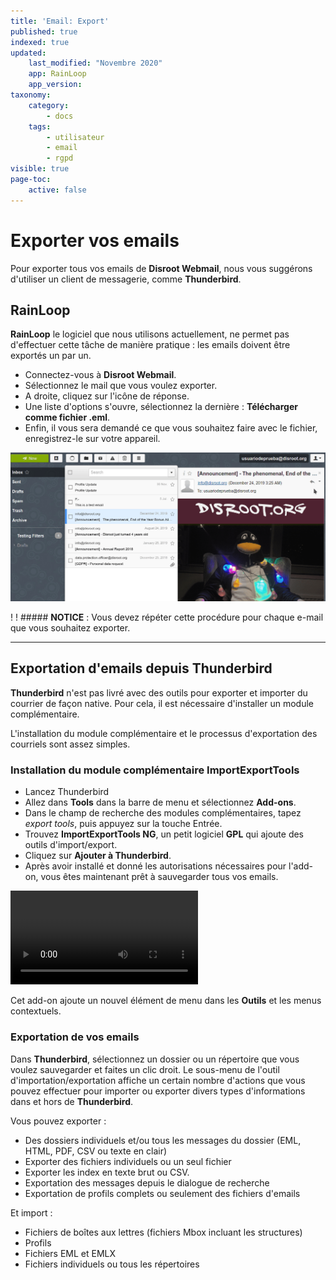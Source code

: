 ```yaml
---
title: 'Email: Export'
published: true
indexed: true
updated:
    last_modified: "Novembre 2020"		
    app: RainLoop
    app_version:
taxonomy:
    category:
        - docs
    tags:
        - utilisateur
        - email
        - rgpd
visible: true
page-toc:
    active: false
---
```


# Exporter vos emails

Pour exporter tous vos emails de **Disroot Webmail**, nous vous suggérons d'utiliser un client de messagerie, comme **Thunderbird**.

## RainLoop
**RainLoop** le logiciel que nous utilisons actuellement, ne permet pas d'effectuer cette tâche de manière pratique : les emails doivent être exportés un par un.

* Connectez-vous à **Disroot Webmail**.
* Sélectionnez le mail que vous voulez exporter.
* A droite, cliquez sur l'icône de réponse.
* Une liste d'options s'ouvre, sélectionnez la dernière : **Télécharger comme fichier .eml**.
* Enfin, il vous sera demandé ce que vous souhaitez faire avec le fichier, enregistrez-le sur votre appareil.

![](en/rl_export.gif)

! ! ##### **NOTICE** : Vous devez répéter cette procédure pour chaque e-mail que vous souhaitez exporter.

----

## Exportation d'emails depuis Thunderbird

**Thunderbird** n'est pas livré avec des outils pour exporter et importer du courrier de façon native. Pour cela, il est nécessaire d'installer un module complémentaire.

L'installation du module complémentaire et le processus d'exportation des courriels sont assez simples.

### Installation du module complémentaire ImportExportTools

* Lancez Thunderbird
* Allez dans **Tools** dans la barre de menu et sélectionnez **Add-ons**.
* Dans le champ de recherche des modules complémentaires, tapez _export tools_, puis appuyez sur la touche Entrée.
* Trouvez **ImportExportTools NG**, un petit logiciel **GPL** qui ajoute des outils d'import/export.
* Cliquez sur **Ajouter à Thunderbird**.
* Après avoir installé et donné les autorisations nécessaires pour l'add-on, vous êtes maintenant prêt à sauvegarder tous vos emails.

![](en/export.mp4?resize=1024,576&loop)

Cet add-on ajoute un nouvel élément de menu dans les **Outils** et les menus contextuels.

### Exportation de vos emails
Dans **Thunderbird**, sélectionnez un dossier ou un répertoire que vous voulez sauvegarder et faites un clic droit.
Le sous-menu de l'outil d'importation/exportation affiche un certain nombre d'actions que vous pouvez effectuer pour importer ou exporter divers types d'informations dans et hors de **Thunderbird**.

Vous pouvez exporter :
  * Des dossiers individuels et/ou tous les messages du dossier (EML, HTML, PDF, CSV ou texte en clair)
  * Exporter des fichiers individuels ou un seul fichier
  * Exporter les index en texte brut ou CSV.
  * Exportation des messages depuis le dialogue de recherche
  * Exportation de profils complets ou seulement des fichiers d'emails

Et import :
  * Fichiers de boîtes aux lettres (fichiers Mbox incluant les structures)
  * Profils
  * Fichiers EML et EMLX
  * Fichiers individuels ou tous les répertoires

